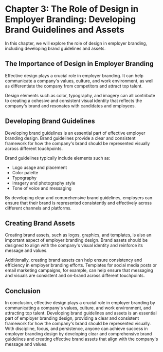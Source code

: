 Chapter 3: The Role of Design in Employer Branding: Developing Brand Guidelines and Assets
==========================================================================================

In this chapter, we will explore the role of design in employer branding, including developing brand guidelines and assets.

The Importance of Design in Employer Branding
---------------------------------------------

Effective design plays a crucial role in employer branding. It can help communicate a company's values, culture, and work environment, as well as differentiate the company from competitors and attract top talent.

Design elements such as color, typography, and imagery can all contribute to creating a cohesive and consistent visual identity that reflects the company's brand and resonates with candidates and employees.

Developing Brand Guidelines
---------------------------

Developing brand guidelines is an essential part of effective employer branding design. Brand guidelines provide a clear and consistent framework for how the company's brand should be represented visually across different touchpoints.

Brand guidelines typically include elements such as:

* Logo usage and placement
* Color palette
* Typography
* Imagery and photography style
* Tone of voice and messaging

By developing clear and comprehensive brand guidelines, employers can ensure that their brand is represented consistently and effectively across different channels and platforms.

Creating Brand Assets
---------------------

Creating brand assets, such as logos, graphics, and templates, is also an important aspect of employer branding design. Brand assets should be designed to align with the company's visual identity and reinforce its message and values.

Additionally, creating brand assets can help ensure consistency and efficiency in employer branding efforts. Templates for social media posts or email marketing campaigns, for example, can help ensure that messaging and visuals are consistent and on-brand across different touchpoints.

Conclusion
----------

In conclusion, effective design plays a crucial role in employer branding by communicating a company's values, culture, and work environment, and attracting top talent. Developing brand guidelines and assets is an essential part of employer branding design, providing a clear and consistent framework for how the company's brand should be represented visually. With discipline, focus, and persistence, anyone can achieve success in employer branding design by developing clear and comprehensive brand guidelines and creating effective brand assets that align with the company's message and values.



